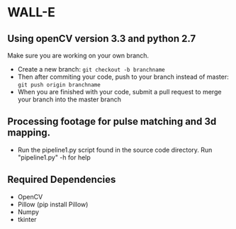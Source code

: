 # WALL-E
## Using openCV version 3.3 and python 2.7
Make sure you are working on your own branch.

- Create a new branch: `git checkout -b branchname`
- Then after commiting your code, push to your branch instead of master: `git push origin branchname`
- When you are finished with your code, submit a pull request to merge your branch into the master branch


## Processing footage for pulse matching and 3d mapping.
- Run the pipeline1.py script found in the source code directory. Run "pipeline1.py" -h for help

## Required Dependencies
- OpenCV
- Pillow (pip install Pillow)
- Numpy
- tkinter